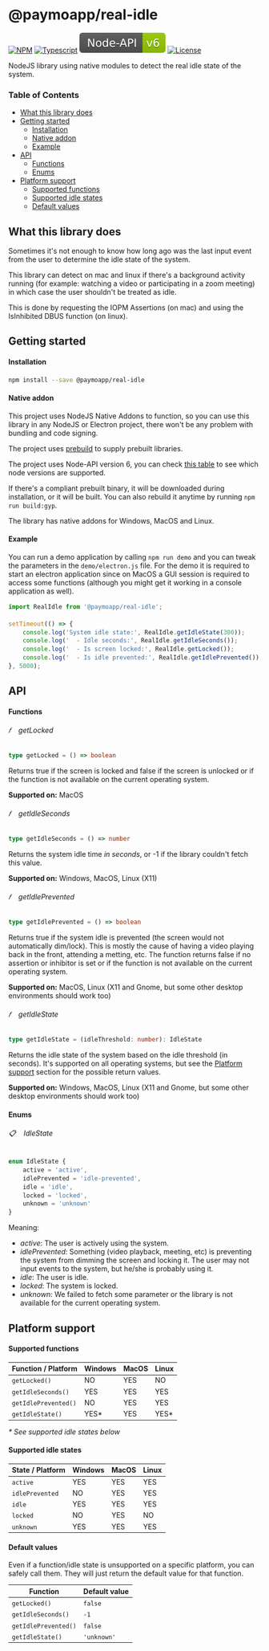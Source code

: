# @paymoapp/real-idle

[![NPM](https://img.shields.io/npm/v/@paymoapp/node-real-idle)](https://www.npmjs.com/package/@paymoapp/node-real-idle)
[![Typescript](https://img.shields.io/npm/types/@paymoapp/node-real-idle)](https://www.npmjs.com/package/@paymoapp/node-real-idle)
[![N-API](https://raw.githubusercontent.com/nodejs/abi-stable-node/doc/assets/Node-API%20v6%20Badge.svg)](https://github.com/nodejs/node-addon-api)
[![License](https://img.shields.io/github/license/paymoapp/node-real-idle)](https://www.gnu.org/licenses/gpl-3.0.txt)

NodeJS library using native modules to detect the real idle state of the system.

### Table of Contents

<!-- toc -->

- [What this library does](#what-this-library-does)
- [Getting started](#getting-started)
    - [Installation](#installation)
    - [Native addon](#native-addon)
    - [Example](#example)
- [API](#api)
    - [Functions](#functions)
    - [Enums](#enums)
- [Platform support](#platform-support)
    - [Supported functions](#supported-functions)
    - [Supported idle states](#supported-idle-states)
    - [Default values](#default-values)

<!-- tocstop -->

## What this library does

Sometimes it's not enough to know how long ago was the last input event from the user to determine the idle state of the system.

This library can detect on mac and linux if there's a background activity running (for example: watching a video or participating in a zoom meeting) in which case the user shouldn't be treated as idle.

This is done by requesting the IOPM Assertions (on mac) and using the IsInhibited DBUS function (on linux).

## Getting started

#### Installation

```bash
npm install --save @paymoapp/real-idle
```

#### Native addon

This project uses NodeJS Native Addons to function, so you can use this library in any NodeJS or Electron project, there won't be any problem with bundling and code signing.

The project uses [prebuild](https://github.com/prebuild/prebuild) to supply prebuilt libraries.

The project uses Node-API version 6, you can check [this table](https://nodejs.org/api/n-api.html#node-api-version-matrix) to see which node versions are supported.

If there's a compliant prebuilt binary, it will be downloaded during installation, or it will be built. You can also rebuild it anytime by running `npm run build:gyp`.

The library has native addons for Windows, MacOS and Linux.

#### Example

You can run a demo application by calling `npm run demo` and you can tweak the parameters in the `demo/electron.js` file. For the demo it is required to start an electron application since on MacOS a GUI session is required to access some functions (although you might get it working in a console application as well).

```ts
import RealIdle from '@paymoapp/real-idle';

setTimeout(() => {
	console.log('System idle state:', RealIdle.getIdleState(300));
	console.log('  - Idle seconds:', RealIdle.getIdleSeconds());
	console.log('  - Is screen locked:', RealIdle.getLocked());
	console.log('  - Is idle prevented:', RealIdle.getIdlePrevented());
}, 5000);
```

## API

#### Functions

###### 𝑓 &nbsp;&nbsp; getLocked

```ts
type getLocked = () => boolean
```

Returns true if the screen is locked and false if the screen is unlocked or if the function is not available on the current operating system.

__Supported on:__ MacOS

###### 𝑓 &nbsp;&nbsp; getIdleSeconds

```ts
type getIdleSeconds = () => number
```

Returns the system idle time _in seconds_, or -1 if the library couldn't fetch this value.

__Supported on:__ Windows, MacOS, Linux (X11)

###### 𝑓 &nbsp;&nbsp; getIdlePrevented

```ts
type getIdlePrevented = () => boolean
```

Returns true if the system idle is prevented (the screen would not automatically dim/lock). This is mostly the cause of having a video playing back in the front, attending a metting, etc. The function returns false if no assertion or inhibitor is set or if the function is not available on the current operating system.

__Supported on:__ MacOS, Linux (X11 and Gnome, but some other desktop environments should work too)

###### 𝑓 &nbsp;&nbsp; getIdleState

```ts
type getIdleState = (idleThreshold: number): IdleState
```

Returns the idle state of the system based on the idle threshold (in seconds). It's supported on all operating systems, but see the [Platform support](#platform-support) section for the possible return values.

__Supported on:__ Windows, MacOS, Linux (X11 and Gnome, but some other desktop environments should work too)

#### Enums

###### 📋 &nbsp;&nbsp; IdleState

```ts
enum IdleState {
	active = 'active',
	idlePrevented = 'idle-prevented',
	idle = 'idle',
	locked = 'locked',
	unknown = 'unknown'
}
```

Meaning:

- _active_: The user is actively using the system.
- _idlePrevented_: Something (video playback, meeting, etc) is preventing the system from dimming the screen and locking it. The user may not input events to the system, but he/she is probably using it.
- _idle_: The user is idle.
- _locked_: The system is locked.
- _unknown_: We failed to fetch some parameter or the library is not available for the current operating system.

## Platform support

#### Supported functions

| Function / Platform  | Windows | MacOS | Linux |
|----------------------|---------|-------|-------|
| `getLocked()`        | NO      | YES   | NO    |
| `getIdleSeconds()`   | YES     | YES   | YES   |
| `getIdlePrevented()` | NO      | YES   | YES   |
| `getIdleState()`     | YES\*   | YES   | YES\* |

_\* See supported idle states below_

#### Supported idle states

| State / Platform | Windows | MacOS | Linux |
|------------------|---------|-------|-------|
| `active`         | YES     | YES   | YES   |
| `idlePrevented`  | NO      | YES   | YES   |
| `idle`           | YES     | YES   | YES   |
| `locked`         | NO      | YES   | NO    |
| `unknown`        | YES     | YES   | YES   |

#### Default values

Even if a function/idle state is unsupported on a specific platform, you can safely call them. They will just return the default value for that function.

| Function             | Default value |
|----------------------|---------------|
| `getLocked()`        | `false`       |
| `getIdleSeconds()`   | `-1`          |
| `getIdlePrevented()` | `false`       |
| `getIdleState()`     | `'unknown'`   |
